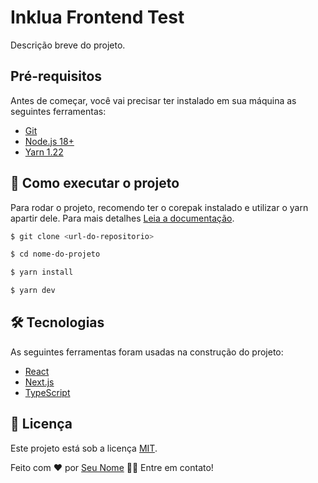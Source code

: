 # Inklua Frontend Test

Descrição breve do projeto.

## Pré-requisitos

Antes de começar, você vai precisar ter instalado em sua máquina as seguintes ferramentas:
- [Git](https://git-scm.com)
- [Node.js 18+](https://nodejs.org/en/)
- [Yarn 1.22](https://yarnpkg.com/)

## 🚀 Como executar o projeto

Para rodar o projeto, recomendo ter o corepak instalado e utilizar o yarn apartir dele.
Para mais detalhes [Leia a documentação](https://github.com/nodejs/corepack).

```bash
$ git clone <url-do-repositorio>

$ cd nome-do-projeto

$ yarn install

$ yarn dev
```

##


## 🛠 Tecnologias

As seguintes ferramentas foram usadas na construção do projeto:

- [React](https://pt-br.reactjs.org/)
- [Next.js](https://nextjs.org/)
- [TypeScript](https://www.typescriptlang.org/)

## 📝 Licença

Este projeto está sob a licença [MIT](./LICENSE).

Feito com ❤️ por [Seu Nome](https://github.com/seuusername) 👋🏽 Entre em contato!